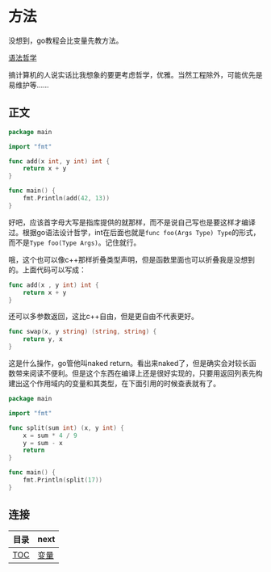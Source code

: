# 方法

没想到，go教程会比变量先教方法。

[语法哲学](https://blog.golang.org/declaration-syntax)

搞计算机的人说实话比我想象的要更考虑哲学，优雅。当然工程除外，可能优先是易维护等……

## 正文

~~~go
package main

import "fmt"

func add(x int, y int) int {
	return x + y
}

func main() {
	fmt.Println(add(42, 13))
}
~~~

好吧，应该首字母大写是指库提供的就那样，而不是说自己写也是要这样才编译过。根据go语法设计哲学，int在后面也就是`func foo(Args Type) Type`的形式，而不是`Type foo(Type Args)`。记住就行。

哦，这个也可以像c++那样折叠类型声明，但是函数里面也可以折叠我是没想到的。上面代码可以写成：

~~~go
func add(x , y int) int {
	return x + y
}
~~~

还可以多参数返回，这比c++自由，但是更自由不代表更好。

~~~go
func swap(x, y string) (string, string) {
	return y, x
}
~~~

这是什么操作，go管他叫naked return。看出来naked了，但是确实会对较长函数带来阅读不便利。但是这个东西在编译上还是很好实现的，只要用返回列表先构建出这个作用域内的变量和其类型，在下面引用的时候查表就有了。

~~~go
package main

import "fmt"

func split(sum int) (x, y int) {
	x = sum * 4 / 9
	y = sum - x
	return
}

func main() {
	fmt.Println(split(17))
}
~~~

## 连接

| 目录 | next |
| --   |  --  |
| [TOC](./TOC.md) | [变量](./variables.md) |

